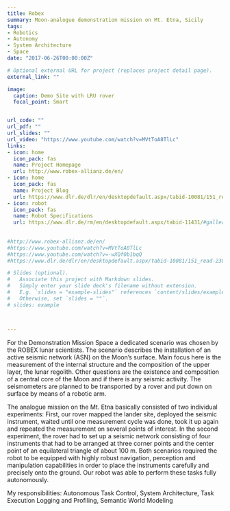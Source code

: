 ```yaml
---
title: Robex
summary: Moon-analogue demonstration mission on Mt. Etna, Sicily
tags:
- Robotics
- Autonomy
- System Architecture
- Space
date: "2017-06-26T00:00:00Z"

# Optional external URL for project (replaces project detail page).
external_link: ""

image:
  caption: Demo Site with LRU rover
  focal_point: Smart


url_code: ""
url_pdf: ""
url_slides: ""
url_video: "https://www.youtube.com/watch?v=MVtToA8TlLc"
links:
- icon: home
  icon_pack: fas
  name: Project Homepage
  url: http://www.robex-allianz.de/en/
- icon: home
  icon_pack: fas
  name: Project Blog
  url: https://www.dlr.de/dlr/en/desktopdefault.aspx/tabid-10081/151_read-23091/#/gallery/27370
- icon: robot
  icon_pack: fas
  name: Robot Specifications
  url: https://www.dlr.de/rm/en/desktopdefault.aspx/tabid-11431/#gallery/27820
  
 
#http://www.robex-allianz.de/en/
#https://www.youtube.com/watch?v=MVtToA8TlLc
#https://www.youtube.com/watch?v=-wXQf0b1bqQ
#https://www.dlr.de/dlr/en/desktopdefault.aspx/tabid-10081/151_read-23091/#/gallery/27370

# Slides (optional).
#   Associate this project with Markdown slides.
#   Simply enter your slide deck's filename without extension.
#   E.g. `slides = "example-slides"` references `content/slides/example-slides.md`.
#   Otherwise, set `slides = ""`.
# slides: example



---
```


For the Demonstration Mission Space a dedicated scenario was chosen by the ROBEX lunar scientists. The scenario describes the installation of an active seismic network (ASN) on the Moon’s surface. Main focus here is the measurement of the internal structure and the composition of the upper layer, the lunar regolith. Other questions are the existence and composition of a central core of the Moon and if there is any seismic activity. The seismometers are planned to be transported by a rover and put down on surface by means of a robotic arm.

The analogue mission on the Mt. Etna basically consisted of two individual experiments: First, our rover mapped the lander site, deployed the seismic instrument, waited until one measurement cycle was done, took it up again and repeated the measurement on several points of interest. In the second experiment, the rover had to set up a seismic network consisting of four instruments that had to be arranged at three corner points and the center point of an equilateral triangle of about 100 m. Both scenarios required the robot to be equipped with highly robust navigation, perception and manipulation capabilities in order to place the instruments carefully and precisely onto the ground. Our robot was able to perform these tasks fully autonomously.

My responsibilities: Autonomous Task Control, System Architecture, Task Execution Logging and Profiling, Semantic World Modeling
